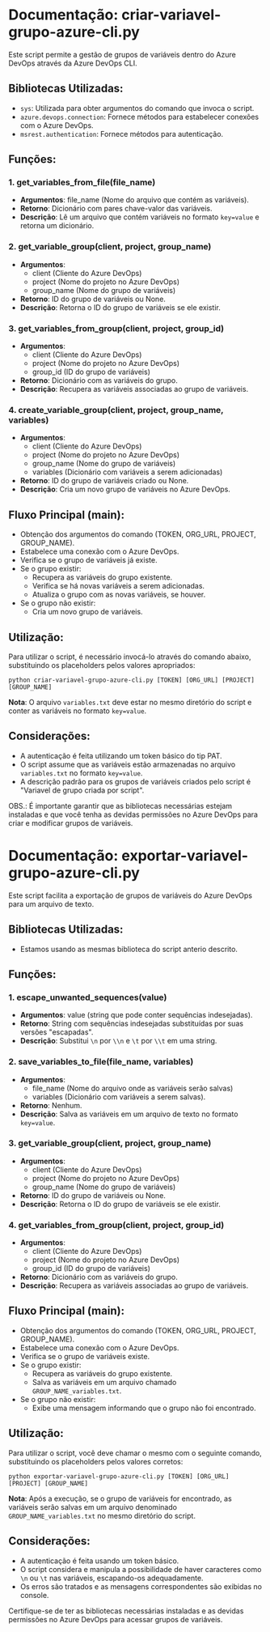 # Documentação: criar-variavel-grupo-azure-cli.py

Este script permite a gestão de grupos de variáveis dentro do Azure DevOps através da Azure DevOps CLI.

## Bibliotecas Utilizadas:
- `sys`: Utilizada para obter argumentos do comando que invoca o script.
- `azure.devops.connection`: Fornece métodos para estabelecer conexões com o Azure DevOps.
- `msrest.authentication`: Fornece métodos para autenticação.

## Funções:

### 1. get_variables_from_file(file_name)
- **Argumentos**: file_name (Nome do arquivo que contém as variáveis).
- **Retorno**: Dicionário com pares chave-valor das variáveis.
- **Descrição**: Lê um arquivo que contém variáveis no formato `key=value` e retorna um dicionário.

### 2. get_variable_group(client, project, group_name)
- **Argumentos**:
  - client (Cliente do Azure DevOps)
  - project (Nome do projeto no Azure DevOps)
  - group_name (Nome do grupo de variáveis)
- **Retorno**: ID do grupo de variáveis ou None.
- **Descrição**: Retorna o ID do grupo de variáveis se ele existir.

### 3. get_variables_from_group(client, project, group_id)
- **Argumentos**:
  - client (Cliente do Azure DevOps)
  - project (Nome do projeto no Azure DevOps)
  - group_id (ID do grupo de variáveis)
- **Retorno**: Dicionário com as variáveis do grupo.
- **Descrição**: Recupera as variáveis associadas ao grupo de variáveis.

### 4. create_variable_group(client, project, group_name, variables)
- **Argumentos**:
  - client (Cliente do Azure DevOps)
  - project (Nome do projeto no Azure DevOps)
  - group_name (Nome do grupo de variáveis)
  - variables (Dicionário com variáveis a serem adicionadas)
- **Retorno**: ID do grupo de variáveis criado ou None.
- **Descrição**: Cria um novo grupo de variáveis no Azure DevOps.

## Fluxo Principal (main):
- Obtenção dos argumentos do comando (TOKEN, ORG_URL, PROJECT, GROUP_NAME).
- Estabelece uma conexão com o Azure DevOps.
- Verifica se o grupo de variáveis já existe.
- Se o grupo existir:
  - Recupera as variáveis do grupo existente.
  - Verifica se há novas variáveis a serem adicionadas.
  - Atualiza o grupo com as novas variáveis, se houver.
- Se o grupo não existir:
  - Cria um novo grupo de variáveis.

## Utilização:

Para utilizar o script, é necessário invocá-lo através do comando abaixo, substituindo os placeholders pelos valores apropriados:

```
python criar-variavel-grupo-azure-cli.py [TOKEN] [ORG_URL] [PROJECT] [GROUP_NAME]
```

**Nota**: O arquivo `variables.txt` deve estar no mesmo diretório do script e conter as variáveis no formato `key=value`.

## Considerações:

- A autenticação é feita utilizando um token básico do tip PAT.
- O script assume que as variáveis estão armazenadas no arquivo `variables.txt` no formato `key=value`.
- A descrição padrão para os grupos de variáveis criados pelo script é "Variavel de grupo criada por script".

OBS.:
É importante garantir que as bibliotecas necessárias estejam instaladas e que você tenha as devidas permissões no Azure DevOps para criar e modificar grupos de variáveis.

# Documentação: exportar-variavel-grupo-azure-cli.py

Este script facilita a exportação de grupos de variáveis do Azure DevOps para um arquivo de texto.

## Bibliotecas Utilizadas:
- Estamos usando as mesmas biblioteca do script anterio descrito.

## Funções:

### 1. escape_unwanted_sequences(value)
- **Argumentos**: value (string que pode conter sequências indesejadas).
- **Retorno**: String com sequências indesejadas substituídas por suas versões "escapadas".
- **Descrição**: Substitui `\n` por `\\n` e `\t` por `\\t` em uma string.

### 2. save_variables_to_file(file_name, variables)
- **Argumentos**: 
  - file_name (Nome do arquivo onde as variáveis serão salvas)
  - variables (Dicionário com variáveis a serem salvas).
- **Retorno**: Nenhum.
- **Descrição**: Salva as variáveis em um arquivo de texto no formato `key=value`.

### 3. get_variable_group(client, project, group_name)
- **Argumentos**:
  - client (Cliente do Azure DevOps)
  - project (Nome do projeto no Azure DevOps)
  - group_name (Nome do grupo de variáveis)
- **Retorno**: ID do grupo de variáveis ou None.
- **Descrição**: Retorna o ID do grupo de variáveis se ele existir.

### 4. get_variables_from_group(client, project, group_id)
- **Argumentos**:
  - client (Cliente do Azure DevOps)
  - project (Nome do projeto no Azure DevOps)
  - group_id (ID do grupo de variáveis)
- **Retorno**: Dicionário com as variáveis do grupo.
- **Descrição**: Recupera as variáveis associadas ao grupo de variáveis.

## Fluxo Principal (main):
- Obtenção dos argumentos do comando (TOKEN, ORG_URL, PROJECT, GROUP_NAME).
- Estabelece uma conexão com o Azure DevOps.
- Verifica se o grupo de variáveis existe.
- Se o grupo existir:
  - Recupera as variáveis do grupo existente.
  - Salva as variáveis em um arquivo chamado `GROUP_NAME_variables.txt`.
- Se o grupo não existir:
  - Exibe uma mensagem informando que o grupo não foi encontrado.

## Utilização:

Para utilizar o script, você deve chamar o mesmo com o seguinte comando, substituindo os placeholders pelos valores corretos:

```
python exportar-variavel-grupo-azure-cli.py [TOKEN] [ORG_URL] [PROJECT] [GROUP_NAME]
```

**Nota**: Após a execução, se o grupo de variáveis for encontrado, as variáveis serão salvas em um arquivo denominado `GROUP_NAME_variables.txt` no mesmo diretório do script.

## Considerações:

- A autenticação é feita usando um token básico.
- O script considera e manipula a possibilidade de haver caracteres como `\n` ou `\t` nas variáveis, escapando-os adequadamente.
- Os erros são tratados e as mensagens correspondentes são exibidas no console.

Certifique-se de ter as bibliotecas necessárias instaladas e as devidas permissões no Azure DevOps para acessar grupos de variáveis.